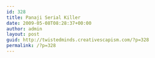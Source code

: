```yaml
---
id: 328
title: Panaji Serial Killer
date: 2009-05-08T08:28:37+00:00
author: admin
layout: post
guid: http://twistedminds.creativescapism.com/?p=328
permalink: /?p=328
---
```

<p class="dropcap-first">